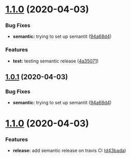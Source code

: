 # [1.1.0](https://github.com/gkampitakis/MongoDriver/compare/v1.0.0...v1.1.0) (2020-04-03)


### Bug Fixes

* **semantic:** trying to set up semantit ([94a68d4](https://github.com/gkampitakis/MongoDriver/commit/94a68d4d0560aeb3087a62ef6359e811b799be97))


### Features

* **test:** testing semantic release ([4a35071](https://github.com/gkampitakis/MongoDriver/commit/4a350717c13bbf31dd056f1036bb156ba5d67ba0))

## [1.0.1](https://github.com/gkampitakis/MongoDriver/compare/v1.0.0...v1.0.1) (2020-04-03)

### Bug Fixes

-   **semantic:** trying to set up semantit ([94a68d4](https://github.com/gkampitakis/MongoDriver/commit/94a68d4d0560aeb3087a62ef6359e811b799be97))

# [1.1.0](https://github.com/gkampitakis/MongoDriver/compare/v1.0.0...v1.1.0) (2020-04-03)

### Features

-   **release:** add semantic release on travis CI ([d43bada](https://github.com/gkampitakis/MongoDriver/commit/d43badaad8bab25bcac23498630caf561dcba945))
